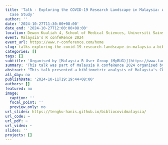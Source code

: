 ```yaml
---
title: 'Talk - Exploring the COVID-19 Research Landscape in Malaysia: A Bibliometric
  Case Study'
author: ''
date: '2024-10-27T11:30:00+08:00'
date_end: '2024-10-27T12:00:00+08:00'
location: Dewan Kualiah 4, School of Medical Sciences, Universiti Sains Malaysia
event: Malaysia's R confeRence 2024
event_url: https://www.r-conference.com/home
slug: talks-exploring-the-covid-19-research-landscape-in-malaysia-a-bibliometric-case-study
categories: []
tags: []
subtitle: 'Organised by [Malaysia R User Group (MyRUG)](https://www.facebook.com/rusergroupmalaysia)'
summary: 'This talk was part of Malaysia R confeRence 2024 organised by [Malaysia R User Group (MyRUG)](https://www.facebook.com/rusergroupmalaysia).'
abstract: "This talk presented a bibliometric analysis of Malaysia's COVID-19-related research, using data from the Web of Science database. The bibliometric analysis, which quantitatively evaluated publications through metrics like citation counts, publication volume, and collaboration networks, provided insights into key research trends, influential contributors, and collaborative efforts. By employing R and Python for the analysis, this case study demonstrated how bibliometric techniques could uncover valuable patterns and trends within Malaysia's pandemic research landscape."
all_day: no
publishDate: '2024-10-11T19:19:44+08:00'
authors: []
featured: no
image:
  caption: ''
  focal_point: ''
  preview_only: no
url_slides: https://tengku-hanis.github.io/bibliocovidmalaysia/
url_code: ~
url_pdf: ~
url_video: ~
slides: ''
projects: []
---
```

